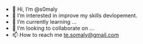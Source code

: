 - 👋 Hi, I’m @s0maly
- 👀 I’m interested in improve my skills devlopement.
- 🌱 I’m currently learning ...
- 💞️ I’m looking to collaborate on ...
- 📫 How to reach me te.somaly@gmail.com  

<!---
s0maly/s0maly is a ✨ special ✨ repository because its `README.md` (this file) appears on your GitHub profile.
You can click the Preview link to take a look at your changes.
--->
